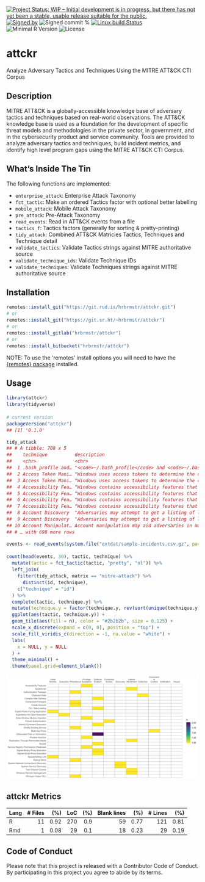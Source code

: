 
[![Project Status: WIP – Initial development is in progress, but there
has not yet been a stable, usable release suitable for the
public.](https://www.repostatus.org/badges/latest/wip.svg)](https://www.repostatus.org/#wip)
[![Signed
by](https://img.shields.io/badge/Keybase-Verified-brightgreen.svg)](https://keybase.io/hrbrmstr)
![Signed commit
%](https://img.shields.io/badge/Signed_Commits-75.0%25-lightgrey.svg)
[![Linux build
Status](https://travis-ci.org/hrbrmstr/attckr.svg?branch=master)](https://travis-ci.org/hrbrmstr/attckr)  
![Minimal R
Version](https://img.shields.io/badge/R%3E%3D-3.2.0-blue.svg)
![License](https://img.shields.io/badge/License-Apache-blue.svg)

# attckr

Analyze Adversary Tactics and Techniques Using the MITRE ATT\&CK CTI
Corpus

## Description

MITRE ATT\&CK is a globally-accessible knowledge base of adversary
tactics and techniques based on real-world observations. The ATT\&CK
knowledge base is used as a foundation for the development of specific
threat models and methodologies in the private sector, in government,
and in the cybersecurity product and service community. Tools are
provided to analyze adversary tactics and techniques, build incident
metrics, and identify high level program gaps using the MITRE ATT\&CK
CTI Corpus.

## What’s Inside The Tin

The following functions are implemented:

  - `enterprise_attack`: Enterprise Attack Taxonomy
  - `fct_tactic`: Make an ordered Tactics factor with optional better
    labelling
  - `mobile_attack`: Mobile Attack Taxonomy
  - `pre_attack`: Pre-Attack Taxonomy
  - `read_events`: Read in ATT\&CK events from a file
  - `tactics_f`: Tactics factors (generally for sorting &
    pretty-printing)
  - `tidy_attack`: Combined ATT\&CK Matricies Tactics, Techniques and
    Technique detail
  - `validate_tactics`: Validate Tactics strings against MITRE
    authoritative source
  - `validate_technique_ids`: Validate Technique IDs
  - `validate_techniques`: Validate Techniques strings against MITRE
    authoritative source

## Installation

``` r
remotes::install_git("https://git.rud.is/hrbrmstr/attckr.git")
# or
remotes::install_git("https://git.sr.ht/~hrbrmstr/attckr")
# or
remotes::install_gitlab("hrbrmstr/attckr")
# or
remotes::install_bitbucket("hrbrmstr/attckr")
```

NOTE: To use the ‘remotes’ install options you will need to have the
[{remotes} package](https://github.com/r-lib/remotes) installed.

## Usage

``` r
library(attckr)
library(tidyverse)

# current version
packageVersion("attckr")
## [1] '0.1.0'
```

``` r
tidy_attack
## # A tibble: 708 x 5
##    technique          description                                                        id      tactic        matrix   
##    <chr>              <chr>                                                              <chr>   <chr>         <chr>    
##  1 .bash_profile and… "<code>~/.bash_profile</code> and <code>~/.bashrc</code> are exec… T1156   persistence   mitre-at…
##  2 Access Token Mani… "Windows uses access tokens to determine the ownership of a runni… T1134   defense-evas… mitre-at…
##  3 Access Token Mani… "Windows uses access tokens to determine the ownership of a runni… T1134   privilege-es… mitre-at…
##  4 Accessibility Fea… "Windows contains accessibility features that may be launched wit… T1015   persistence   mitre-at…
##  5 Accessibility Fea… "Windows contains accessibility features that may be launched wit… T1015   privilege-es… mitre-at…
##  6 Accessibility Fea… "Windows contains accessibility features that may be launched wit… CAPEC-… persistence   mitre-at…
##  7 Accessibility Fea… "Windows contains accessibility features that may be launched wit… CAPEC-… privilege-es… mitre-at…
##  8 Account Discovery  "Adversaries may attempt to get a listing of local system or doma… T1087   discovery     mitre-at…
##  9 Account Discovery  "Adversaries may attempt to get a listing of local system or doma… CAPEC-… discovery     mitre-at…
## 10 Account Manipulat… Account manipulation may aid adversaries in maintaining access to… T1098   credential-a… mitre-at…
## # … with 698 more rows
```

``` r
events <- read_events(system.file("extdat/sample-incidents.csv.gz", package = "attckr"))

count(head(events, 30), tactic, technique) %>%
  mutate(tactic = fct_tactic(tactic, "pretty", "nl")) %>%
  left_join(
    filter(tidy_attack, matrix == "mitre-attack") %>%
      distinct(id, technique),
    c("technique" = "id")
  ) %>%
  complete(tactic, technique.y) %>%
  mutate(technique.y = factor(technique.y, rev(sort(unique(technique.y))))) %>%
  ggplot(aes(tactic, technique.y)) +
  geom_tile(aes(fill = n), color = "#2b2b2b", size = 0.125) +
  scale_x_discrete(expand = c(0, 0), position = "top") +
  scale_fill_viridis_c(direction = -1, na.value = "white") +
  labs(
    x = NULL, y = NULL
  ) +
  theme_minimal() +
  theme(panel.grid=element_blank())
```

<img src="man/figures/README-events-1.png" width="1056" />

## attckr Metrics

| Lang | \# Files |  (%) | LoC | (%) | Blank lines |  (%) | \# Lines |  (%) |
| :--- | -------: | ---: | --: | --: | ----------: | ---: | -------: | ---: |
| R    |       11 | 0.92 | 270 | 0.9 |          59 | 0.77 |      121 | 0.81 |
| Rmd  |        1 | 0.08 |  29 | 0.1 |          18 | 0.23 |       29 | 0.19 |

## Code of Conduct

Please note that this project is released with a Contributor Code of
Conduct. By participating in this project you agree to abide by its
terms.
